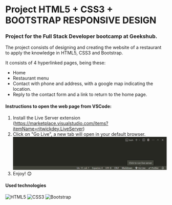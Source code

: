 # Project HTML5 + CSS3 + BOOTSTRAP RESPONSIVE DESIGN

### Project for the Full Stack Developer bootcamp at Geekshub.
The project consists of designing and creating the website of a restaurant to apply the knowledge in HTML5, CSS3 and Bootstrap.

It consists of 4 hyperlinked pages, being these:

- Home
- Restaurant menu
- Contact with phone and address, with a google map indicating the location.
- Reply to the contact form and a link to return to the home page.

#### Instructions to open the web page from VSCode:
1. Install the Live Server extension (https://marketplace.visualstudio.com/items?itemName=ritwickdey.LiveServer)
2. Click on "Go Live", a new tab will open in your default browser.
![go_live](./img/GoLive.PNG)
3. Enjoy! 😊


#### Used technologies
![HTML5](https://img.shields.io/badge/html5-%23E34F26.svg?style=for-the-badge&logo=html5&logoColor=white)
![CSS3](https://img.shields.io/badge/css3-%231572B6.svg?style=for-the-badge&logo=css3&logoColor=white)
![Bootstrap](https://img.shields.io/badge/bootstrap-%238511FA.svg?style=for-the-badge&logo=bootstrap&logoColor=white)


